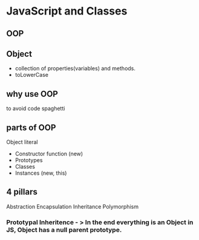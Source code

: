 # JavaScript and Classes

## OOP

## Object 
- collection of properties(variables) and methods.
- toLowerCase

## why use OOP
to avoid code spaghetti

## parts of OOP
Object literal

- Constructor function (new)
- Prototypes
- Classes
- Instances (new, this)

## 4 pillars
Abstraction
Encapsulation
Inheritance
Polymorphism

### Prototypal Inheritence - > In the end everything is an Object in JS, Object has a null parent prototype.
